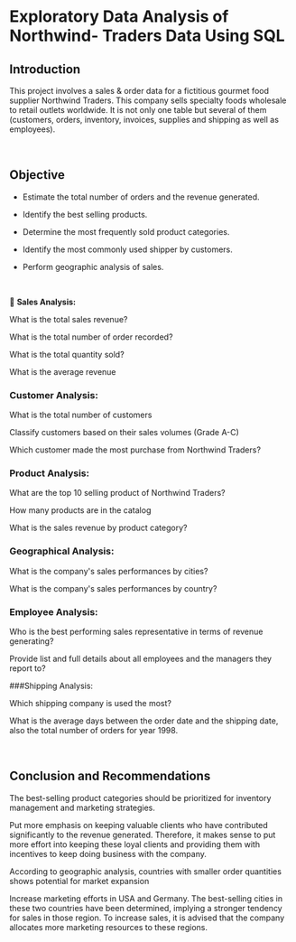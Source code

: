 # Exploratory Data Analysis of Northwind- Traders Data Using SQL

## Introduction  

This project involves a sales & order data for a fictitious gourmet food supplier Northwind Traders. This company sells specialty foods wholesale to retail outlets worldwide. It is not only one table but several of them (customers, orders, inventory, invoices, supplies and shipping as well as employees).
&nbsp;

  &nbsp;
  
## Objective

* Estimate the total number of orders and the revenue generated.

* Identify the best selling products.

* Determine the most frequently sold product categories.

* Identify the most commonly used shipper by customers.

* Perform geographic analysis of sales.
&nbsp;

  &nbsp;


 📍 **Sales Analysis:**

What is the total sales revenue?

What is the total number of order recorded?

What is the total quantity sold?

What is the average revenue

### Customer Analysis:  

What is the total number of customers

Classify customers based on their sales volumes (Grade A-C)

Which customer made the most purchase from Northwind Traders?


### Product Analysis:  

What are the top 10 selling product of Northwind Traders?

How many products are in the catalog

What is the sales revenue by product category?


### Geographical Analysis:

What is the company's sales performances by cities?

What is the company's sales performances by country?


### Employee Analysis:

Who is the best performing sales representative in terms of revenue generating?

Provide list and full details about all employees and the managers they report to?


###Shipping Analysis:

Which shipping company is used the most?

What is the average days between the order date and the shipping date, also the total number of orders for year 1998.
 &nbsp;

  &nbsp;
  
## Conclusion and Recommendations



The best-selling product categories should be prioritized for inventory management and marketing strategies.

Put more emphasis on keeping valuable clients who have contributed significantly to the revenue generated. Therefore, it makes sense to put more effort into keeping these loyal clients and providing them with incentives to keep doing business with the company.

According to geographic analysis, countries with smaller order quantities shows potential for market expansion

Increase marketing efforts in USA and Germany. The best-selling cities in these two countries have been determined, implying a stronger tendency for sales in those region. To increase sales, it is advised that the company allocates more marketing resources to these regions.
